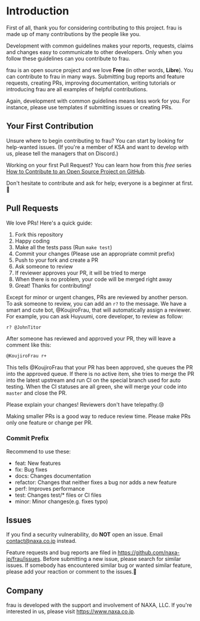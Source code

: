 # Introduction

First of all, thank you for considering contributing to this project. frau is made up of many contributions by the people like you.

Development with common guidelines makes your reports, requests, claims and changes easy to communicate to other developers. Only when you follow these guidelines can you contribute to frau.

frau is an open source project and we love  **Free** (in other words, **Libre**). You can contribute to frau in many ways. Submitting bug reports and feature requests, creating PRs, improving documentation, writing tutorials or introducing frau are all examples of helpful contributions.

Again, development with common guidelines means less work for you. For instance, please use templates if submitting issues or creating PRs.

## Your First Contribution

Unsure where to begin contributing to frau? You can start by looking for help-wanted issues. (If you're a member of KSA and want to develop with us, please tell the managers that on Discord.)

Working on your first Pull Request? You can learn how from this *free* series [How to Contribute to an Open Source Project on GitHub](https://egghead.io/series/how-to-contribute-to-an-open-source-project-on-github).

Don't hesitate to contribute and ask for help; everyone is a beginner at first.🐣

## Pull Requests

We love PRs! Here's a quick guide:

1. Fork this repository
2. Happy coding
3. Make all the tests pass (Run `make test`)
4. Commit your changes (Please use an appropriate commit prefix)
5. Push to your fork and create a PR
6. Ask someone to review
7. If reviewer approves your PR, it will be tried to merge
8. When there is no problem, your code will be merged right away
9. Great! Thanks for contributing!

Except for minor or urgent changes, PRs are reviewed by another person. To ask someone to review, you can add an `r?` to the message. We have a smart and cute bot, @KoujiroFrau, that will automatically assign a reviewer. For example, you can ask Huyuumi, core developer, to review as follow:

```Markdown
r? @JohnTitor
```

After someone has reviewed and approved your PR, they will leave a comment like this:

```Markdown
@KoujiroFrau r+
```

This tells @KoujiroFrau that your PR has been approved, she queues the PR into the approved queue. If there is no active item, she tries to merge the PR into the latest upstream and run CI on the special branch used for auto testing. When the CI statuses are all green, she will merge your code into `master` and close the PR.

Please explain your changes! Reviewers don't have telepathy.😢

Making smaller PRs is a good way to reduce review time. Please make PRs only one feature or change per PR.

### Commit Prefix

Recommend to use these:

* feat: New features
* fix: Bug fixes
* docs: Changes documentation
* refactor: Changes that neither fixes a bug nor adds a new feature
* perf: Improves performance
* test: Changes test/* files or CI files
* minor: Minor changes(e.g. fixes typo)

## Issues

If you find a security vulnerability, do **NOT** open an issue. Email contact@naxa.co.jp instead.

Feature requests and bug reports are filed in https://github.com/naxa-jp/frau/issues. Before submitting a new issue, please search for similar issues. If somebody has encountered similar bug or wanted similar feature, please add your reaction or comment to the issues.💓

## Company

frau is developed with the support and involvement of NAXA, LLC. If you're interested in us, please visit https://www.naxa.co.jp.
